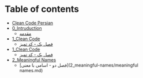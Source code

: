 # Table of contents

* [Clean Code Persian](README.md)
* [0\_Intruduction](0_introduction(completed)/README.md)
  * [مقدمه](0_introduction(completed)/introduction.md)
* [1\_Clean Code](1_Clean_Code(completed)/README.md)
  * [فصل یک - کد تمیز](1_Clean_Code(completed)/clean-code.md)
* [1\_Clean Code](1_Clean_Code/README.md)
  * [فصل یک - کد تمیز](1_Clean_Code/clean-code.md)
* [2\_Meaningful Names](2_meaningful-names/README.md)
  * [فصل دو - اسامی با معنی](2_meaningful-names/meaningful names.md)
